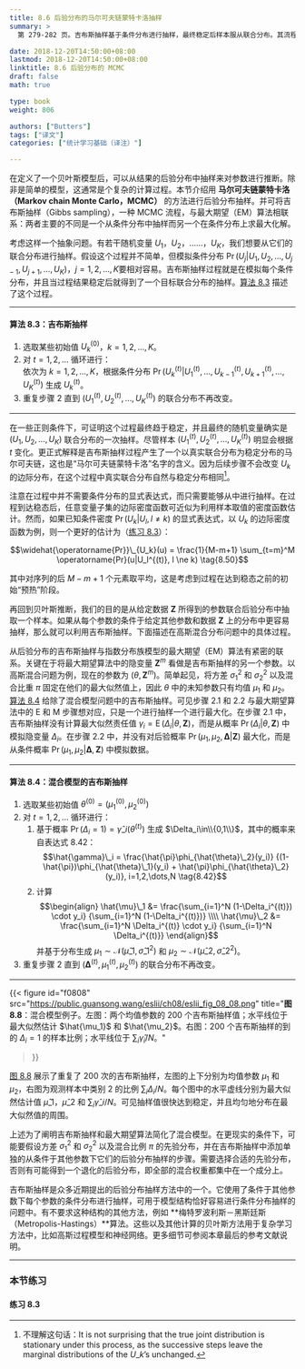 ```yaml
---
title: 8.6 后验分布的马尔可夫链蒙特卡洛抽样
summary: >
  第 279-282 页。吉布斯抽样基于条件分布进行抽样，最终稳定后样本服从联合分布。其流程与最大期望算法比较相似。

date: 2018-12-20T14:50:00+08:00
lastmod: 2018-12-20T14:50:00+08:00
linktitle: 8.6 后验分布的 MCMC
draft: false
math: true

type: book
weight: 806

authors: ["Butters"]
tags: ["译文"]
categories: ["统计学习基础（译注）"]

---
```


在定义了一个贝叶斯模型后，可以从结果的后验分布中抽样来对参数进行推断。除非是简单的模型，这通常是个复杂的计算过程。本节介绍用 **马尔可夫链蒙特卡洛（Markov chain Monte Carlo，MCMC）** 的方法进行后验分布抽样。并可将吉布斯抽样（Gibbs sampling），一种 MCMC 流程，与最大期望（EM）算法相联系：两者主要的不同是一个从条件分布中抽样而另一个在条件分布上求最大化解。

考虑这样一个抽象问题。有若干随机变量 $U_1$，$U_2$，……，$U_K$，我们想要从它们的联合分布进行抽样。假设这个过程并不简单，但模拟条件分布 $\operatorname{Pr}(U_j|U_1,U_2,\dots,U_{j-1},U_{j+1},\dots,U_K)$，$j=1,2,\dots,K$要相对容易。吉布斯抽样过程就是在模拟每个条件分布，并且当过程结果稳定后就得到了一个目标联合分布的抽样。[算法 8.3](#算法-83吉布斯抽样) 描述了这个过程。

----------
#### 算法 8.3：吉布斯抽样 
1. 选取某些初始值 $U_k^{(0)}$，$k=1,2,\dots,K$。
2. 对 $t=1,2,\dots$ 循环进行：  
   依次为 $k=1,2,\dots,K$，根据条件分布 $\operatorname{Pr}(U_k^{(t)}|U_1^{(t)},\dots,U_{k-1}^{(t)},U_{k+1}^{(t)},\dots,U_{K}^{(t)})$ 生成 $U_k^{(t)}$。
3. 重复步骤 2 直到 $(U_1^{(t)},U_2^{(t)},\dots,U_K^{(t)})$ 的联合分布不再改变。
----------

在一些正则条件下，可证明这个过程最终趋于稳定，并且最终的随机变量确实是 $(U_1,U_2,\dots,U_K)$ 联合分布的一次抽样。尽管样本 $(U_1^{(t)},U_2^{(t)},\dots,U_K^{(t)})$ 明显会根据 $t$ 变化。更正式解释是吉布斯抽样过程产生了一个以真实联合分布为稳定分布的马尔可夫链，这也是“马尔可夫链蒙特卡洛”名字的含义。因为后续步骤不会改变 $U_k$ 的边际分布，在这个过程中真实联合分布自然与稳定分布相同[^1]。

注意在过程中并不需要条件分布的显式表达式，而只需要能够从中进行抽样。在过程到达稳态后，任意变量子集的边际密度函数可近似为利用样本取值的密度函数估计。然而，如果已知条件密度 $\operatorname{Pr}(U_k|U_l,l\ne k)$ 的显式表达式，以 $U_k$ 的边际密度函数为例，则一个更好的估计为（[练习 8.3](#练习-83)）：

$$\widehat{\operatorname{Pr}}\_{U_k}(u) = \frac{1}{M-m+1}
\sum_{t=m}^M \operatorname{Pr}(u|U_l^{(t)}, l \ne k) \tag{8.50}$$

其中对序列的后 $M-m+1$ 个元素取平均，这是考虑到过程在达到稳态之前的初始“预热”阶段。

再回到贝叶斯推断，我们的目的是从给定数据 $\mathbf{Z}$ 所得到的参数联合后验分布中抽取一个样本。如果从每个参数的条件于给定其他参数和数据 $\mathbf{Z}$ 上的分布中更容易抽样，那么就可以利用吉布斯抽样。下面描述在高斯混合分布问题中的具体过程。

从后验分布的吉布斯抽样与指数分布族模型的最大期望（EM）算法有紧密的联系。关键在于将最大期望算法中的隐变量 $\mathbf{Z}^m$ 看做是吉布斯抽样的另一个参数。以高斯混合问题为例，现在的参数为 $(\theta,\mathbf{Z}^m)$。简单起见，将方差 $\sigma_1^2$ 和 $\sigma_2^2$ 以及混合比重 $\pi$ 固定在他们的最大似然值上，因此 $\theta$ 中的未知参数只有均值 $\mu_1$ 和 $\mu_2$。[算法 8.4](#算法-84混合模型的吉布斯抽样) 给除了混合模型问题中的吉布斯抽样。可见步骤 2.1 和 2.2 与最大期望算法中的 E 和 M 步骤想对应，只是一个进行抽样一个进行最大化。在步骤 2.1 中，吉布斯抽样没有计算最大似然责任值 $\gamma_i=\operatorname{E}(\Delta_i|\theta,\mathbf{Z})$，而是从概率 $\operatorname{Pr}(\Delta_i|\theta,\mathbf{Z})$ 中模拟隐变量 $\Delta_i$。在步骤 2.2 中，并没有对后验概率 $\operatorname{Pr}(\mu_1,\mu_2,\mathbf{\Delta}|\mathbf{Z})$ 最大化，而是从条件概率 $\operatorname{Pr}(\mu_1,\mu_2|\mathbf{\Delta},\mathbf{Z})$ 中模拟数据。

----------
#### 算法 8.4：混合模型的吉布斯抽样
1. 选取某些初始值 $\theta^{(0)}=(\mu_1^{(0)},\mu_2^{(0)})$
2. 对 $t=1,2,\dots$ 循环进行：
   1. 基于概率 $\operatorname{Pr}(\Delta_i=1)=\hat{\gamma}\_i(\theta^{(t)})$ 生成 $\Delta_i\in\\{0,1\\}$，其中的概率来自表达式 8.42：
      $$\hat{\gamma}\_i = \frac{\hat{\pi}\phi_{\hat{\theta}\_2}(y_i)}
      {(1-\hat{\pi})\phi_{\hat{\theta}\_1}(y_i) +
      \hat{\pi}\phi_{\hat{\theta}\_2}(y_i)}, i=1,2,\dots,N \tag{8.42}$$
   2. 计算
      $$\begin{align}
      \hat{\mu}\_1 &= \frac{\sum_{i=1}^N (1-\Delta_i^{(t)}) \cdot y_i}
      {\sum_{i=1}^N (1-\Delta_i^{(t)})} \\\\ \hat{\mu}\_2 &=
      \frac{\sum_{i=1}^N \Delta_i^{(t)} \cdot y_i}
      {\sum_{i=1}^N \Delta_i^{(t)}}
      \end{align}$$
      并基于分布生成 $\mu_1\sim\mathcal{N}(\hat{\mu}\_1,\hat{\sigma}\_1^2)$ 和 $\mu_2\sim\mathcal{N}(\hat{\mu}\_2,\hat{\sigma}\_2^2)$。
3. 重复步骤 2 直到 $(\mathbf{\Delta}^{(t)},\mu_1^{(t)},\mu_2^{(t)})$ 的联合分布不再改变。
----------

{{< figure
  id="f0808"
  src="https://public.guansong.wang/eslii/ch08/eslii_fig_08_08.png"
  title="**图 8.8**：混合模型例子。左图：两个均值参数的 200 个吉布斯抽样值；水平线位于最大似然估计 $\hat{\mu_1}$ 和 $\hat{\mu_2}$。右图：200 个吉布斯抽样的到的 $\Delta_i=1$ 的样本比例；水平线位于 $\sum_i\hat{\gamma}_i/N$。"
>}}

[图 8.8](#figure-f0808) 展示了重复了 200 次的吉布斯抽样，左图的上下分别为均值参数 $\mu_1$ 和 $\mu_2$，右图为观测样本中类别 2 的比例 $\sum_i\Delta_i/N$。每个图中的水平虚线分别为最大似然估计值 $\hat{\mu}\_1$，$\hat{\mu}\_2$ 和 $\sum_i\hat{\gamma}\_i/N$。可见抽样值很快达到稳定，并且均匀地分布在最大似然值的周围。

上述为了阐明吉布斯抽样和最大期望算法简化了混合模型。在更现实的条件下，可能要假设方差 $\sigma_1^2$ 和 $\sigma_2^2$ 以及混合比例 $\pi$ 的先验分布，并在吉布斯抽样中添加单独的从条件于其他参数下它们的后验分布抽样的步骤。需要选择合适的先验分布，否则有可能得到一个退化的后验分布，即全部的混合权重都集中在一个成分上。

吉布斯抽样是众多近期提出的后验分布抽样方法中的一个。它使用了条件于其他参数下每个参数的条件分布进行抽样，可用于模型结构恰好容易进行条件分布抽样的问题中。有不要求这种结构的其他方法，例如 **梅特罗波利斯－黑斯廷斯（Metropolis-Hastings）**算法。这些以及其他计算的贝叶斯方法用于复杂学习方法中，比如高斯过程模型和神经网络。更多细节可参阅本章最后的参考文献说明。

----------
### 本节练习

#### 练习 8.3

[^1]: 不理解这句话：It is not surprising that the true joint distribution is stationary under this process, as the successive steps leave the marginal distributions of the $U\_k$’s unchanged.